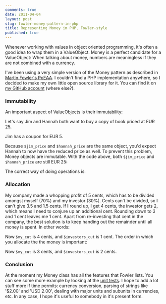 ```yaml
---
comments: true
date: 2011-04-04
layout: post
slug: fowler-money-pattern-in-php
title: Representing Money in PHP, Fowler-style
published: true
---
```


Whenever working with values in object oriented programming, it's often a good idea to wrap them in a ValueObject. Money is a perfect candidate for a ValueObject: When talking about money, numbers are meaningless if they are not combined with a currency.

I've been using a very simple version of the Money pattern as described in [Martin Fowler's PoEAA](http://martinfowler.com/books.html). I couldn't find a PHP implementation anywhere, so I decided to make my own little open source library for it. You can find it on [my GitHub account](https://github.com/mathiasverraes/money) (where else?).

### Immutability

An important aspect of ValueObjects is their immutability:

Let's say Jim and Hannah both want to buy a copy of book priced at EUR 25.

<script src="https://gist.github.com/3973917.js?file=1.php"></script>

Jim has a coupon for EUR 5.

<script src="https://gist.github.com/3973917.js?file=2.php"></script>

Because `$jim_price` and `$hannah_price` are the same object, you'd expect Hannah to now have the reduced price as well. To prevent this problem, Money objects are immutable. With the code above, both `$jim_price` and `$hannah_price` are still EUR 25:

<script src="https://gist.github.com/3973917.js?file=3.php"></script>

The correct way of doing operations is:

<script src="https://gist.github.com/3973917.js?file=4.php"></script>


### Allocation

My company made a whopping profit of 5 cents, which has to be divided amongst myself (70%) and my investor (30%). Cents can't be divided, so I can't give 3.5 and 1.5 cents. If I round up, I get 4 cents, the investor gets 2, which means I need to conjure up an additional cent. Rounding down to 3 and 1 cent leaves me 1 cent. Apart from re-investing that cent in the company, the best solution is to keep handing out the remainder until all money is spent. In other words:

<script src="https://gist.github.com/3973917.js?file=5.php"></script>

Now `$my_cut` is 4 cents, and `$investors_cut` is 1 cent. The order in which you allocate the the money is important:

<script src="https://gist.github.com/3973917.js?file=6.php"></script>

Now `$my_cut` is 3 cents, and `$investors_cut` is 2 cents.

### Conclusion

At the moment my Money class has all the features that Fowler lists. You can see some more example by looking at the [unit tests](https://github.com/mathiasverraes/money/tree/master/tests). I hope to add a lot stuff more if time permits: currency conversion, parsing of strings like '$2.00' and 'USD 2.00', dealing with major units and subunits in currencies, etc. In any case, I hope it's useful to somebody in it's present form.
